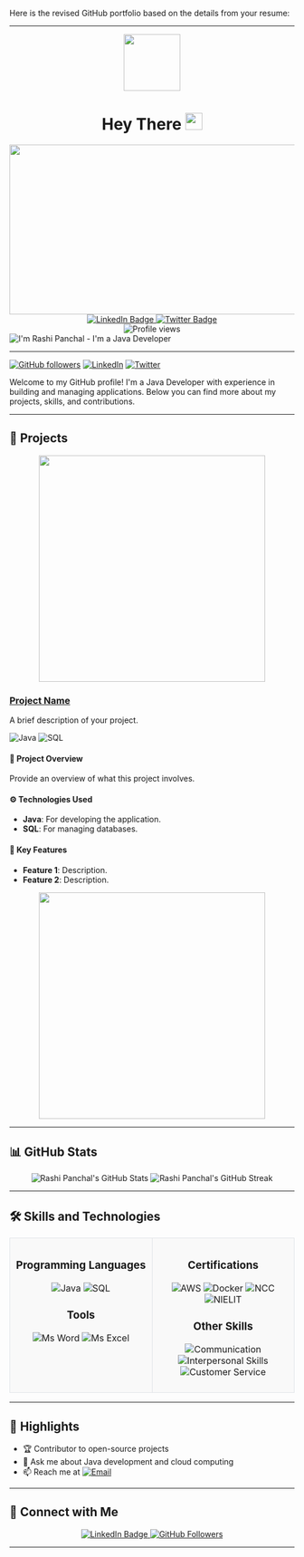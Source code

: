 Here is the revised GitHub portfolio based on the details from your resume:

---

<div id="header" align="center">
  <img src="https://media.giphy.com/media/M9gbBd9nbDrOTu1Mqx/giphy.gif" width="100"/>
  <h1 align="center">
    Hey There 
    <img src="https://media.giphy.com/media/hvRJCLFzcasrR4ia7z/giphy.gif" width="30px"/>
  </h1>
</div>

<div align="center">
  <img src="https://media.giphy.com/media/26tn33aiTi1jkl6H6/giphy.gif" width="600" height="300"/>
</div>

<div id="badges" align="center">
  <a href="https://www.linkedin.com/in/tushar-panchal23/">
    <img src="https://img.shields.io/badge/LinkedIn-blue?style=for-the-badge&logo=linkedin&logoColor=white" alt="LinkedIn Badge"/>
  </a>
  <a href="https://twitter.com/yourtwitterhandle">
    <img src="https://img.shields.io/twitter/follow/yourtwitterhandle?label=Follow&style=for-the-badge&logo=twitter&logoColor=white" alt="Twitter Badge"/>
  </a>
</div>

<div id="profile-views" align="center">
  <img src="https://komarev.com/ghpvc/?username=tushar-ops23&style=flat-square&color=green" alt="Profile views"/>
</div>

<div align="left">
  <img src="https://readme-typing-svg.herokuapp.com?font=Architects+Daughter&color=22EBF7&size=40&center=false&lines=Hey!+I'm+Rashi....;I'm+a+Java+Developer....;" alt="I'm Rashi Panchal - I'm a Java Developer"/>
</div>

---

[![GitHub followers](https://img.shields.io/github/followers/Tushar-ops23?label=Follow&style=social)](https://github.com/Tushar-ops23)
[![LinkedIn](https://img.shields.io/badge/LinkedIn-Connect-blue)](https://www.linkedin.com/in/tushar-panchal23/)
[![Twitter](https://img.shields.io/twitter/follow/yourtwitterhandle?label=Follow&style=social)](https://twitter.com/yourtwitterhandle)

Welcome to my GitHub profile! I'm a Java Developer with experience in building and managing applications. Below you can find more about my projects, skills, and contributions.

---

## 🚀 Projects

<div align="center">
  <img src="https://media.giphy.com/media/3oKIPtjElfqwMOTbH2/giphy.gif" width="400" />
</div>

### [**Project Name**](#)
A brief description of your project.

![Java](https://img.shields.io/badge/Java-007396?style=for-the-badge&logo=java&logoColor=white) ![SQL](https://img.shields.io/badge/SQL-00758F?style=for-the-badge&logo=sql&logoColor=white)

#### 🎯 Project Overview
Provide an overview of what this project involves.

#### ⚙️ Technologies Used
- **Java**: For developing the application.
- **SQL**: For managing databases.

#### 🌟 Key Features
- **Feature 1**: Description.
- **Feature 2**: Description.

<div align="center">
  <img src="https://media.giphy.com/media/Ll22OhMLAlVDb8UQWe/giphy.gif" width="400" />
</div>

---

## 📊 GitHub Stats

<div align="center">
  <img src="https://github-readme-stats.vercel.app/api?username=Tushar-ops23&show_icons=true&theme=radical" alt="Rashi Panchal's GitHub Stats"/>
  <img src="https://github-readme-streak-stats.herokuapp.com/?user=Tushar-ops23&theme=radical" alt="Rashi Panchal's GitHub Streak"/>
</div>

---

## 🛠 Skills and Technologies

<div align="center">
  <table>
    <tr>
      <td width="50%" style="vertical-align:top; background-color:#f9f9f9; border: 1px solid #e1e4e8; padding: 10px;">
        <h3 align="center">Programming Languages</h3>
        <p align="center">
          <img src="https://img.shields.io/badge/Java-007396?style=for-the-badge&logo=java&logoColor=white" alt="Java"/>
          <img src="https://img.shields.io/badge/SQL-00758F?style=for-the-badge&logo=sql&logoColor=white" alt="SQL"/>
        </p>
        <h3 align="center">Tools</h3>
        <p align="center">
          <img src="https://img.shields.io/badge/Ms%20Word-2C2255?style=for-the-badge&logo=microsoft-word&logoColor=white" alt="Ms Word"/>
          <img src="https://img.shields.io/badge/Ms%20Excel-217346?style=for-the-badge&logo=microsoft-excel&logoColor=white" alt="Ms Excel"/>
        </p>
      </td>
      <td width="50%" style="vertical-align:top; background-color:#f9f9f9; border: 1px solid #e1e4e8; padding: 10px;">
        <h3 align="center">Certifications</h3>
        <p align="center">
          <img src="https://img.shields.io/badge/AWS-FF9900?style=for-the-badge&logo=amazon-aws&logoColor=white" alt="AWS"/>
          <img src="https://img.shields.io/badge/Docker-2496ED?style=for-the-badge&logo=docker&logoColor=white" alt="Docker"/>
          <img src="https://img.shields.io/badge/NCC-004080?style=for-the-badge&logo=ncc&logoColor=white" alt="NCC"/>
          <img src="https://img.shields.io/badge/NIELIT-0033A0?style=for-the-badge&logo=nielit&logoColor=white" alt="NIELIT"/>
        </p>
        <h3 align="center">Other Skills</h3>
        <p align="center">
          <img src="https://img.shields.io/badge/Communication-0078D4?style=for-the-badge&logo=communication&logoColor=white" alt="Communication"/>
          <img src="https://img.shields.io/badge/Interpersonal%20Skills-0078D4?style=for-the-badge&logo=interpersonal-skills&logoColor=white" alt="Interpersonal Skills"/>
          <img src="https://img.shields.io/badge/Customer%20Service-0078D4?style=for-the-badge&logo=customer-service&logoColor=white" alt="Customer Service"/>
        </p>
      </td>
    </tr>
  </table>
</div>

---

## 🌟 Highlights

- 🏆 Contributor to open-source projects
- 💬 Ask me about Java development and cloud computing
- 📫 Reach me at [![Email](https://img.shields.io/badge/Email-rashipanchal2003@gmail.com-red?style=flat-square&logo=gmail&logoColor=white)](mailto:rashipanchal2003@gmail.com)

---

## 🤝 Connect with Me

<div align="center">
  <a href="https://www.linkedin.com/in/tushar-panchal23/">
    <img src="https://img.shields.io/badge/LinkedIn-Connect-blue?style=for-the-badge&logo=linkedin&logoColor=white" alt="LinkedIn Badge"/>
  </a>
  <a href="https://github.com/Tushar-ops23">
    <img src="https://img.shields.io/github/followers/Tushar-ops23?label=Follow&style=social" alt="GitHub Followers"/>
  </a>
</div>

---

